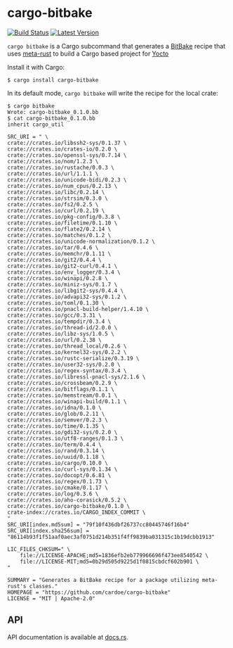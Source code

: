 # cargo-bitbake

[![Build Status](https://travis-ci.org/cardoe/cargo-bitbake.svg?branch=master)](https://travis-ci.org/cardoe/cargo-bitbake) [![Latest Version](https://img.shields.io/crates/v/cargo-bitbake.svg)](https://crates.io/crates/cargo-bitbake)

`cargo bitbake` is a Cargo subcommand that generates a
[BitBake](https://en.wikipedia.org/wiki/BitBake) recipe that uses
[meta-rust](https://github.com/meta-rust/meta-rust) to build a Cargo based
project for [Yocto](https://yoctoproject.org)

Install it with Cargo:

```
$ cargo install cargo-bitbake
```

In its default mode, `cargo bitbake` will write the recipe for the
local crate:

```
$ cargo bitbake
Wrote: cargo-bitbake_0.1.0.bb
$ cat cargo-bitbake_0.1.0.bb
inherit cargo_util

SRC_URI = " \
crate://crates.io/libssh2-sys/0.1.37 \
crate://crates.io/crates-io/0.2.0 \
crate://crates.io/openssl-sys/0.7.14 \
crate://crates.io/nom/1.2.3 \
crate://crates.io/rustache/0.0.3 \
crate://crates.io/url/1.1.1 \
crate://crates.io/unicode-bidi/0.2.3 \
crate://crates.io/num_cpus/0.2.13 \
crate://crates.io/libc/0.2.14 \
crate://crates.io/strsim/0.3.0 \
crate://crates.io/fs2/0.2.5 \
crate://crates.io/curl/0.2.19 \
crate://crates.io/pkg-config/0.3.8 \
crate://crates.io/filetime/0.1.10 \
crate://crates.io/flate2/0.2.14 \
crate://crates.io/matches/0.1.2 \
crate://crates.io/unicode-normalization/0.1.2 \
crate://crates.io/tar/0.4.6 \
crate://crates.io/memchr/0.1.11 \
crate://crates.io/git2/0.4.4 \
crate://crates.io/git2-curl/0.4.1 \
crate://crates.io/env_logger/0.3.4 \
crate://crates.io/winapi/0.2.8 \
crate://crates.io/miniz-sys/0.1.7 \
crate://crates.io/libgit2-sys/0.4.4 \
crate://crates.io/advapi32-sys/0.1.2 \
crate://crates.io/toml/0.1.30 \
crate://crates.io/pnacl-build-helper/1.4.10 \
crate://crates.io/gcc/0.3.31 \
crate://crates.io/tempdir/0.3.4 \
crate://crates.io/thread-id/2.0.0 \
crate://crates.io/libz-sys/1.0.5 \
crate://crates.io/url/0.2.38 \
crate://crates.io/thread_local/0.2.6 \
crate://crates.io/kernel32-sys/0.2.2 \
crate://crates.io/rustc-serialize/0.3.19 \
crate://crates.io/user32-sys/0.2.0 \
crate://crates.io/regex-syntax/0.3.4 \
crate://crates.io/libressl-pnacl-sys/2.1.6 \
crate://crates.io/crossbeam/0.2.9 \
crate://crates.io/bitflags/0.1.1 \
crate://crates.io/memstream/0.0.1 \
crate://crates.io/winapi-build/0.1.1 \
crate://crates.io/idna/0.1.0 \
crate://crates.io/glob/0.2.11 \
crate://crates.io/semver/0.2.3 \
crate://crates.io/time/0.1.35 \
crate://crates.io/gdi32-sys/0.2.0 \
crate://crates.io/utf8-ranges/0.1.3 \
crate://crates.io/term/0.4.4 \
crate://crates.io/rand/0.3.14 \
crate://crates.io/uuid/0.1.18 \
crate://crates.io/cargo/0.10.0 \
crate://crates.io/curl-sys/0.1.34 \
crate://crates.io/docopt/0.6.81 \
crate://crates.io/regex/0.1.73 \
crate://crates.io/cmake/0.1.17 \
crate://crates.io/log/0.3.6 \
crate://crates.io/aho-corasick/0.5.2 \
crate://crates.io/cargo-bitbake/0.1.0 \
crate-index://crates.io/CARGO_INDEX_COMMIT \
"
SRC_URI[index.md5sum] = "79f10f436dbf26737cc80445746f16b4"
SRC_URI[index.sha256sum] = "86114b93f1f51aaf0aec3af0751d214b351f4ff9839ba031315c1b19dcbb1913"

LIC_FILES_CHKSUM=" \
    file://LICENSE-APACHE;md5=1836efb2eb779966696f473ee8540542 \
    file://LICENSE-MIT;md5=0b29d505d9225d1f0815cbdcf602b901 \
"

SUMMARY = "Generates a BitBake recipe for a package utilizing meta-rust's classes."
HOMEPAGE = "https://github.com/cardoe/cargo-bitbake"
LICENSE = "MIT | Apache-2.0"
```

## API

API documentation is available at [docs.rs](https://docs.rs/cargo-bitbake/).
